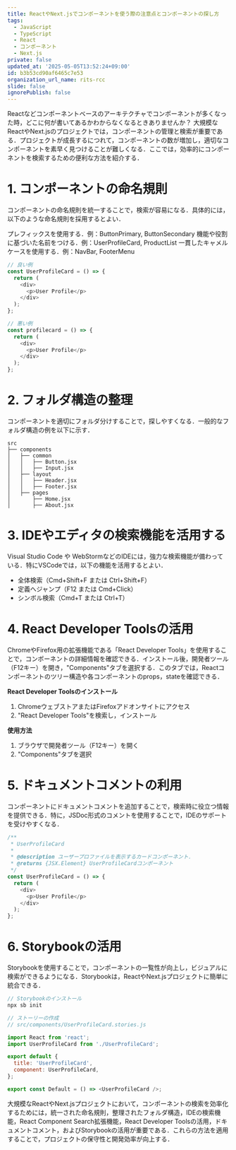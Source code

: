 ```yaml
---
title: ReactやNext.jsでコンポーネントを使う際の注意点とコンポーネントの探し方
tags:
  - JavaScript
  - TypeScript
  - React
  - コンポーネント
  - Next.js
private: false
updated_at: '2025-05-05T13:52:24+09:00'
id: b3b53cd90af6465c7e53
organization_url_name: rits-rcc
slide: false
ignorePublish: false
---
```

Reactなどコンポーネントベースのアーキテクチャでコンポーネントが多くなった時，どこに何が書いてあるかわからなくなるときありませんか？
大規模なReactやNext.jsのプロジェクトでは，コンポーネントの管理と検索が重要である．プロジェクトが成長するにつれて，コンポーネントの数が増加し，適切なコンポーネントを素早く見つけることが難しくなる．ここでは，効率的にコンポーネントを検索するための便利な方法を紹介する．

# 1. コンポーネントの命名規則
コンポーネントの命名規則を統一することで，検索が容易になる．具体的には，以下のような命名規則を採用するとよい．

プレフィックスを使用する．例：ButtonPrimary, ButtonSecondary
機能や役割に基づいた名前をつける．例：UserProfileCard, ProductList
一貫したキャメルケースを使用する．例：NavBar, FooterMenu
```js
// 良い例
const UserProfileCard = () => {
  return (
    <div>
      <p>User Profile</p>
    </div>
  );
};

// 悪い例
const profilecard = () => {
  return (
    <div>
      <p>User Profile</p>
    </div>
  );
};
```
# 2. フォルダ構造の整理
コンポーネントを適切にフォルダ分けすることで，探しやすくなる．一般的なフォルダ構造の例を以下に示す．

```
src
├── components
│   ├── common
│   │   ├── Button.jsx
│   │   ├── Input.jsx
│   ├── layout
│   │   ├── Header.jsx
│   │   ├── Footer.jsx
│   ├── pages
│       ├── Home.jsx
│       ├── About.jsx

```
# 3. IDEやエディタの検索機能を活用する
Visual Studio Code や WebStormなどのIDEには，強力な検索機能が備わっている．特にVSCodeでは，以下の機能を活用するとよい．

- 全体検索（Cmd+Shift+F または Ctrl+Shift+F）
- 定義へジャンプ（F12 または Cmd+Click）
- シンボル検索（Cmd+T または Ctrl+T）


# 4. React Developer Toolsの活用
ChromeやFirefox用の拡張機能である「React Developer Tools」を使用することで，コンポーネントの詳細情報を確認できる．インストール後，開発者ツール（F12キー）を開き，"Components"タブを選択する．このタブでは，Reactコンポーネントのツリー構造や各コンポーネントのprops，stateを確認できる．

**React Developer Toolsのインストール**
1. ChromeウェブストアまたはFirefoxアドオンサイトにアクセス
2. "React Developer Tools"を検索し，インストール

**使用方法**
1. ブラウザで開発者ツール（F12キー）を開く
2. "Components"タブを選択

# 5. ドキュメントコメントの利用
コンポーネントにドキュメントコメントを追加することで，検索時に役立つ情報を提供できる．特に，JSDoc形式のコメントを使用することで，IDEのサポートを受けやすくなる．

```js
/**
 * UserProfileCard
 *
 * @description ユーザープロファイルを表示するカードコンポーネント．
 * @returns {JSX.Element} UserProfileCardコンポーネント
 */
const UserProfileCard = () => {
  return (
    <div>
      <p>User Profile</p>
    </div>
  );
};
```

# 6. Storybookの活用
Storybookを使用することで，コンポーネントの一覧性が向上し，ビジュアルに検索ができるようになる．Storybookは，ReactやNext.jsプロジェクトに簡単に統合できる．

```js
// Storybookのインストール
npx sb init

// ストーリーの作成
// src/components/UserProfileCard.stories.js

import React from 'react';
import UserProfileCard from './UserProfileCard';

export default {
  title: 'UserProfileCard',
  component: UserProfileCard,
};

export const Default = () => <UserProfileCard />;
```
大規模なReactやNext.jsプロジェクトにおいて，コンポーネントの検索を効率化するためには，統一された命名規則，整理されたフォルダ構造，IDEの検索機能，React Component Search拡張機能，React Developer Toolsの活用，ドキュメントコメント，およびStorybookの活用が重要である．これらの方法を適用することで，プロジェクトの保守性と開発効率が向上する．
